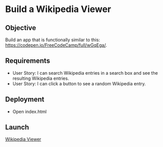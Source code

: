 # Build a Wikipedia Viewer


## Objective

Build an app that is functionally similar to this: https://codepen.io/FreeCodeCamp/full/wGqEga/.



## Requirements

* User Story: I can search Wikipedia entries in a search box and see the resulting Wikipedia entries.
* User Story: I can click a button to see a random Wikipedia entry.


## Deployment

* Open index.html

## Launch

[Wikipedia Viewer](nik1910.github.io/fcc-challenges/frontend/wikipedia-viewer)

